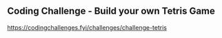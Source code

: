 ## Coding Challenge - Build your own Tetris Game

https://codingchallenges.fyi/challenges/challenge-tetris
